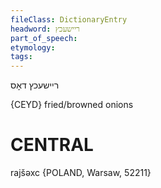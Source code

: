 ```yaml
---
fileClass: DictionaryEntry
headword: ריישעכץ
part_of_speech: 
etymology: 
tags: 
---
```

ריישעכץ 
דאָס

{CEYD}
fried/browned onions

CENTRAL
========

rajšəxc {POLAND, Warsaw, 52211}
